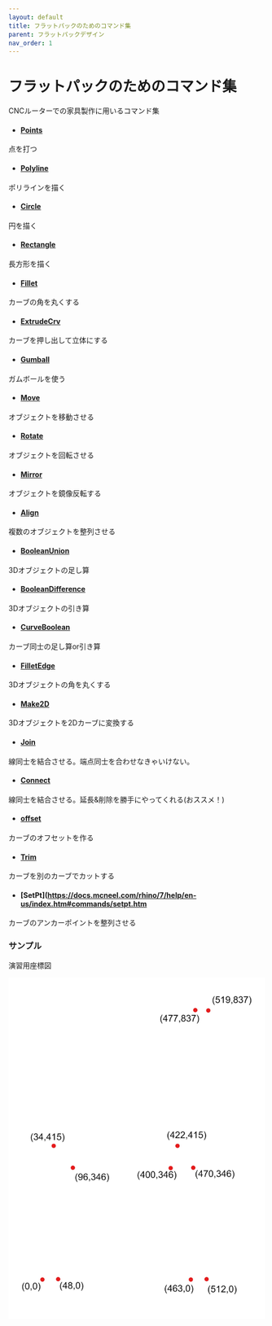 ```yaml
---
layout: default
title: フラットパックのためのコマンド集
parent: フラットパックデザイン
nav_order: 1
---
```


# フラットパックのためのコマンド集

CNCルーターでの家具製作に用いるコマンド集

* #### [Points](http://docs.mcneel.com/rhino/6/help/ja-jp/commands/point.htm)
点を打つ

* #### [Polyline](http://docs.mcneel.com/rhino/6/help/ja-jp/commands/polyline.htm)
ポリラインを描く

* #### [Circle](http://docs.mcneel.com/rhino/6/help/ja-jp/commands/circle.htm)
円を描く

* #### [Rectangle](http://docs.mcneel.com/rhino/6/help/ja-jp/commands/rectangle.htm)
長方形を描く

* #### [Fillet](http://docs.mcneel.com/rhino/5/help/ja-jp/commands/fillet.htm)
カーブの角を丸くする

* #### [ExtrudeCrv](http://docs.mcneel.com/rhino/6/help/ja-jp/commands/extrudecrv.htm)
カーブを押し出して立体にする

* #### [Gumball](http://docs.mcneel.com/rhino/6/help/ja-jp/commands/gumball.htm)
ガムボールを使う

* #### [Move](http://docs.mcneel.com/rhino/6/help/ja-jp/commands/move.htm)
オブジェクトを移動させる

* #### [Rotate](http://docs.mcneel.com/rhino/6/help/ja-jp/commands/rotate.htm)
オブジェクトを回転させる

* #### [Mirror](http://docs.mcneel.com/rhino/6/help/ja-jp/commands/mirror.htm)
オブジェクトを鏡像反転する

* #### [Align](http://docs.mcneel.com/rhino/6/help/ja-jp/commands/align.htm)
複数のオブジェクトを整列させる

* #### [BooleanUnion](https://docs.mcneel.com/rhino/7/help/en-us/index.htm#commands/booleanunion.htm)
3Dオブジェクトの足し算

* #### [BooleanDifference](http://docs.mcneel.com/rhino/6/help/ja-jp/commands/booleandifference.htm)
3Dオブジェクトの引き算

* #### [CurveBoolean](https://docs.mcneel.com/rhino/7/help/en-us/index.htm#commands/curveboolean.htm)
カーブ同士の足し算or引き算

* #### [FilletEdge](http://docs.mcneel.com/rhino/5/help/ja-jp/commands/filletedge.htm)
3Dオブジェクトの角を丸くする

* #### [Make2D](http://docs.mcneel.com/rhino/6/help/ja-jp/commands/make2d.htm)
3Dオブジェクトを2Dカーブに変換する

* #### [Join](http://docs.mcneel.com/rhino/6/help/ja-jp/commands/join.htm)
線同士を結合させる。端点同士を合わせなきゃいけない。

* #### [Connect](https://docs.mcneel.com/rhino/6/help/ja-jp/commands/connect.htm)
線同士を結合させる。延長&削除を勝手にやってくれる(おススメ！)

* #### [offset](http://docs.mcneel.com/rhino/6/help/ja-jp/commands/offset.htm)
カーブのオフセットを作る

* #### [Trim](http://docs.mcneel.com/rhino/6/help/ja-jp/commands/trim.htm)
カーブを別のカーブでカットする

* #### [SetPt](https://docs.mcneel.com/rhino/7/help/en-us/index.htm#commands/setpt.htm
カーブのアンカーポイントを整列させる


### サンプル

演習用座標図


<img src="../images/locations_dots2.jpg" alt="hi" class="inline"/>

